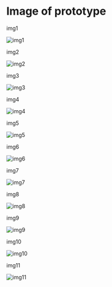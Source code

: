# Image of prototype

img1

![img1](https://user-images.githubusercontent.com/77674793/144111106-30036d16-8e2f-42e9-9290-355484c2a038.png)

img2

![img2](https://user-images.githubusercontent.com/77674793/144111218-3c70df05-006d-4038-9c17-bbcc3582632e.png)

img3

![img3](https://user-images.githubusercontent.com/77674793/144111239-6a845e15-b857-4f64-b03f-5290a2ae86dc.png)

img4

![img4](https://user-images.githubusercontent.com/77674793/144111247-f3cdf0c5-74d3-4fff-809a-91a4177e245b.png)

img5

![img5](https://user-images.githubusercontent.com/77674793/144111252-bc48e43e-1ec3-4006-8aef-5b495b0cb7d0.png)

img6

![img6](https://user-images.githubusercontent.com/77674793/144111325-c9a86658-9c54-4aee-bcc2-7a7d4a9022d0.png)

img7

![img7](https://user-images.githubusercontent.com/77674793/144111343-2598862a-a505-4be2-b803-b5fcde4d7d62.png)

img8

![img8](https://user-images.githubusercontent.com/77674793/144111354-635efd25-d87c-4e4e-9106-1b58b209c001.png)

img9

![img9](https://user-images.githubusercontent.com/77674793/144111374-911e970a-44ce-4210-b64d-2f7f320c256f.png)

img10

![img10](https://user-images.githubusercontent.com/77674793/144111381-b612baa4-fb4d-4f78-b06e-07b6dfa4b257.png)

img11

![img11](https://user-images.githubusercontent.com/77674793/144111396-05442519-b7ae-4fbe-9c96-7764ca2d9f05.png)